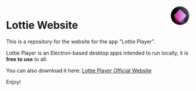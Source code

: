 <br/>
<img src="images/lottie-player-icon-min.png" alt="Lottie Player App Icon" width="60" align="right" />

# Lottie Website

This is a repository for the website for the app "Lottie Player".

Lottie Player is an Electron-based desktop apps intended to run locally, it is **free to use** to all.

You can also download it here: <a href="https://lottieplayer.com" target="_blank">Lottie Player Official Website</a>

Enjoy!